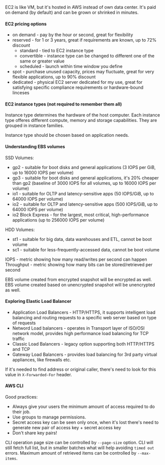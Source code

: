 EC2 is like VM, but it's hosted in AWS instead of own data center. It's paid on demand (by default) and can be grown or shrinked in minutes.

#### EC2 pricing options
- on demand - pay by the hour or second, great for flexibility
- reserved - for 1 or 3 years, great if requirements are known, up to 72% discount
	- standard - tied to EC2 instance type
	- convertible - instance type can be changed to different one of the same or greater value
	- scheduled - launch within time window you define
- spot - purchase unused capacity, prices may fluctuate, great for very flexible applications, up to 90% discount
- dedicated - physical EC2 server dedicated for my use, great for satisfying specific compliance requirements or hardware-bound linceses

#### EC2 instance types (not required to remember them all)
Instance type determines the hardware of the host computer. Each instance type offeres different compute, memory and storage capabilities. They are grouped in instance families.

Instance type should be chosen based on application needs.

#### Understanding EBS volumes
SSD Volumes:
- gp2 - suitable for boot disks and general applications (3 IOPS per GiB, up to 16000 IOPS per volume)
- gp3 - suitable for boot disks and general applications, it's 20% cheaper than gp2 (baseline of 3000 IOPS for all volumes, up to 16000 IOPS per volume)
- io1 - suitable for OLTP and latency-sensitive apps (50 IOPS/GiB, up to 64000 IOPS per volume)
- io2 - suitable for OLTP and latency-sensitive apps (500 IOPS/GiB, up to 64000 IOPS per volume)
- io2 Block Express - for the largest, most critical, high-performance applications (up to 256000 IOPS per volume)

HDD Volumes:
- st1 - suitable for big data, data warehouses and ETL, cannot be boot volume
- sc1 - suitable for less-frequently-accessed data, cannot be boot volume

IOPS - metric showing how many read/writes per second can happen
Throughput - metric showing how many bits can be stored/retrieved per second

EBS volume created from encrypted snapshot will be encrypted as well.
EBS volume created based on unencrypted snapshot will be unencrypted as well.

#### Exploring Elastic Load Balancer
- Application Load Balancers - HTTP/HTTPS, it supports intelligent load balancing and routing requests to a specific web server based on type of requests
- Netword Load balancers - operates in Transport layer of ISO/OSI network model, provides high performance load balancing for TCP traffic
- Classic Load Balancers - legacy option supporting both HTTP/HTTPS and TCP
- Gateway Load Balancers - provides load balancing for 3rd party virtual appliances, like firewalls etc.

If it's needed to find address or original caller, there's need to look for this value in `X-Forwarded-For` header.

#### AWS CLI
Good practices:
- Always give your users the minimum amount of access required to do their job.
- Use groups to manage permissions.
- Secret access key can be seen only once, when it's lost there's need to generate new pair of access key + secret access key
- Don't share key pairs!

CLI operation page size can be controlled by `--page-size` option. CLI will still fetch full list, but in smaller batches what will help avoiding `timed out` errors. Maximum amount of retrieved items can be controlled by `--max-items`.
